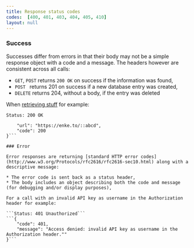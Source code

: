 ```yaml
---
title: Response status codes
codes:  [400, 401, 403, 404, 405, 410]
layout: null
---
```


### Success

Successes differ from errors in that their body may not be a simple response object with a code and a message. The headers however are consistent across all calls:

* `GET`, `POST` returns `200 OK` on success if the information was found,
* `POST ` returns 201 on success if a new database entry was created,
* `DELETE` returns 204, without a body, if the entry was deleted

When [retrieving stuff](#get-a-survey-url) for example:

```Status: 200 OK```
```{
    "url": "https://enke.to/::abcd",
    "code": 200
}```

### Error

Error responses are returning [standard HTTP error codes](http://www.w3.org/Protocols/rfc2616/rfc2616-sec10.html) along with a descriptive message:

* The error code is sent back as a status header,
* The body includes an object describing both the code and message (for debugging and/or display purposes),

For a call with an invalid API key as username in the Authorization header for example:

```Status: 401 Unauthorized```
```{
    "code": 401,
    "message": "Access denied: invalid API key as username in the Authorization header.""
}```

